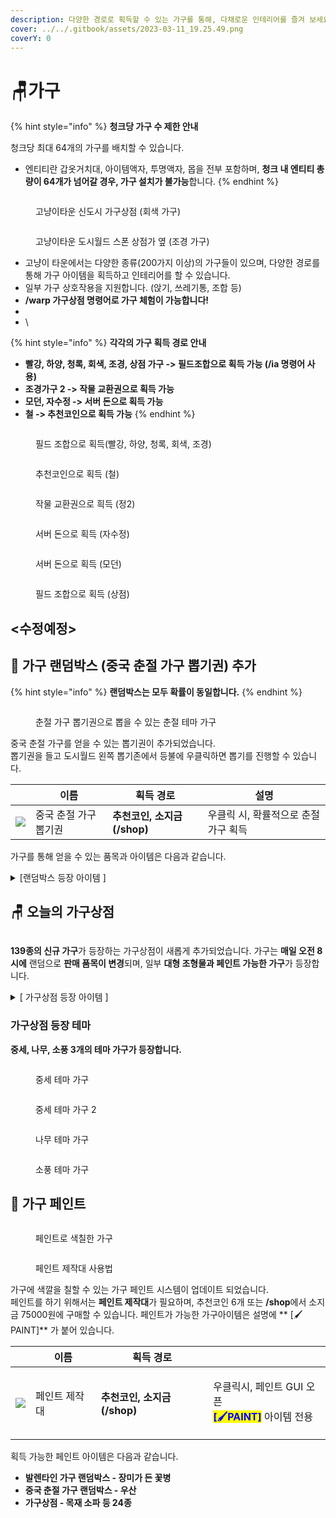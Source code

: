 ```yaml
---
description: 다양한 경로로 획득할 수 있는 가구를 통해, 다채로운 인테리어를 즐겨 보세요!
cover: ../../.gitbook/assets/2023-03-11_19.25.49.png
coverY: 0
---
```


# 🪑가구

{% hint style="info" %}
**청크당 가구 수 제한 안내**

청크당 최대 64개의 가구를 배치할 수 있습니다.

* 엔티티란 갑옷거치대, 아이템액자, 투명액자, 몹을 전부 포함하며, **청크 내 엔티티 총량이 64개가 넘어갈 경우, 가구 설치가 불가능**합니다.
{% endhint %}

<figure><img src="../../.gitbook/assets/2022-08-14_23.55.48 (1).png" alt=""><figcaption><p>고냥이타운 신도시 가구상점 (회색 가구)</p></figcaption></figure>

<figure><img src="../../.gitbook/assets/2022-09-03_01.50.59.png" alt=""><figcaption><p>고냥이타운 도시월드 스폰 상점가 옆 (조경 가구)</p></figcaption></figure>

* 고냥이 타운에서는 다양한 종류(200가지 이상)의 가구들이 있으며, 다양한 경로를 통해 가구 아이템을 획득하고 인테리어를 할 수 있습니다.
* 일부 가구 상호작용을 지원합니다. (앉기, 쓰레기통, 조합 등)
* **/warp 가구상점 명령어로 가구 체험이 가능합니다!**
*
* \\

{% hint style="info" %}
**각각의 가구 획득 경로 안내**

* **빨강, 하양, 청록, 회색, 조경, 상점 가구 -> 필드조합으로 획득 가능 (/ia 명령어 사용)**
* **조경가구 2 -> 작물 교환권으로 획득 가능**
* **모던, 자수정 -> 서버 돈으로 획득 가능**
* **철 -> 추천코인으로 획득 가능**
{% endhint %}

<figure><img src="../../.gitbook/assets/image (165).png" alt=""><figcaption><p>필드 조합으로 획득(빨강, 하양, 청록, 회색, 조경)</p></figcaption></figure>

<figure><img src="../../.gitbook/assets/image (168).png" alt=""><figcaption><p>추천코인으로 획득 (철)</p></figcaption></figure>

<figure><img src="../../.gitbook/assets/image (174).png" alt=""><figcaption><p>작물 교환권으로 흭득 (정2)</p></figcaption></figure>

<figure><img src="../../.gitbook/assets/image (70).png" alt=""><figcaption><p>서버 돈으로 획득 (자수정)</p></figcaption></figure>

<figure><img src="../../.gitbook/assets/unknown (6).png" alt=""><figcaption><p>서버 돈으로 획득 (모던)</p></figcaption></figure>

<figure><img src="../../.gitbook/assets/image (30).png" alt=""><figcaption><p>필드 조합으로 획득 (상점)</p></figcaption></figure>

## <수정예정>

## 🎁 가구 랜덤박스 (중국 춘절 가구 뽑기권) 추가

{% hint style="info" %}
**랜덤박스는 모두 확률이 동일합니다.**
{% endhint %}

<figure><img src="../../.gitbook/assets/2023-02-18_01.49.48.png" alt=""><figcaption><p>춘절 가구 뽑기권으로 뽑을 수 있는 춘절 테마 가구</p></figcaption></figure>

중국 춘절 가구를 얻을 수 있는 뽑기권이 추가되었습니다.\
뽑기권을 들고 도시월드 왼쪽 뽑기존에서 등불에 우클릭하면 뽑기를 진행할 수 있습니다.

|                                                | 이름           | 획득 경로                | 설명                    |
| ---------------------------------------------- | ------------ | -------------------- | --------------------- |
| ![](<../../.gitbook/assets/redticket (1).png>) | 중국 춘절 가구 뽑기권 | **추천코인, 소지금(/shop)** | 우클릭 시, 확률적으로 춘절 가구 획득 |

가구를 통해 얻을 수 있는 품목과 아이템은 다음과 같습니다.

<details>

<summary>[랜덤박스 등장 아이템 ]</summary>

<img src="../../.gitbook/assets/image (6).png" alt="" data-size="original">

* 계단형 3단 복자등
* 중간 3단 복자등
* 끈 달린 복자등
* 끈 달린 이중 복자등
* 끈 달린 삼중 복자등
* 복자 소형 등불
* 복자 대형 등불
* 복자 대형 가로등
* 음양 벽걸이
* 복자 소형 가로등
* 빨간 우산
* **하늘색 우산 (페인트 가능)**
* 새해 폭죽 수레
* 끈 달린 복자 장식
* 벚꽃나무 잎
* 단풍나무 잎
* 새해 폭죽
* 엎어진 새해 폭죽
* 벚꽃 의자
* 꽃이 핀 벚꽃나무 묘목
* 열매가 맺힌 벚꽃나무 묘목
* 벚꽃 테이블
* 등불 돌 장식

</details>

## 🪑 오늘의 가구상점

<figure><img src="../../.gitbook/assets/색상 매트.gif" alt=""><figcaption></figcaption></figure>

**139종의 신규 가구**가 등장하는 가구상점이 새롭게 추가되었습니다. 가구는 **매일 오전 8시에** 랜덤으로 **판매 품목이 변경**되며, 일부 **대형 조형물과 페인트 가능한 가구**가 등장합니다.

<details>

<summary>[ 가구상점 등장 아이템 ]</summary>

* **(가격/설명은 추후 위키 정리 예정)**

<img src="../../.gitbook/assets/image (10).png" alt="" data-size="original">

<img src="../../.gitbook/assets/image (13).png" alt="" data-size="original">

<img src="../../.gitbook/assets/image (5).png" alt="" data-size="original">

<img src="../../.gitbook/assets/image (11).png" alt="" data-size="original">

<img src="../../.gitbook/assets/image (2).png" alt="" data-size="original">

</details>

### 가구상점 등장 테마

**중세, 나무, 소풍 3개의 테마 가구가 등장합니다.**

<figure><img src="../../.gitbook/assets/2023-02-21_20.54.58.png" alt=""><figcaption><p>중세 테마 가구</p></figcaption></figure>

<figure><img src="../../.gitbook/assets/2023-02-21_23.17.04.png" alt=""><figcaption><p>중세 테마 가구 2</p></figcaption></figure>

<figure><img src="../../.gitbook/assets/2023-02-21_19.07.18.png" alt=""><figcaption><p>나무 테마 가구</p></figcaption></figure>

<figure><img src="../../.gitbook/assets/2023-02-22_22.30.14 (1).png" alt=""><figcaption><p>소풍 테마 가구</p></figcaption></figure>

## 🎨 가구 페인트

<figure><img src="../../.gitbook/assets/2023-02-23_14.16.52.png" alt=""><figcaption><p>페인트로 색칠한 가구</p></figcaption></figure>

<figure><img src="../../.gitbook/assets/Animation (1) (1).gif" alt=""><figcaption><p>페인트 제작대 사용법</p></figcaption></figure>

가구에 색깔을 칠할 수 있는 가구 페인트 시스템이 업데이트 되었습니다.\
페인트를 하기 위해서는 **페인트 제작대**가 필요하며, 추천코인 6개 또는 **/shop**에서 소지금 75000원에 구매할 수 있습니다. 페인트가 가능한 가구아이템은 설명에 \*\* \[🖌️PAINT]\*\* 가 붙어 있습니다.

|                                          | 이름      | 획득 경로                |                                                                                                |
| ---------------------------------------- | ------- | -------------------- | ---------------------------------------------------------------------------------------------- |
| ![](../../.gitbook/assets/paintdesk.png) | 페인트 제작대 | **추천코인, 소지금(/shop)** | <p>우클릭시, 페인트 GUI 오픈<br><mark style="color:blue;"><strong>[🖌️PAINT]</strong></mark> 아이템 전용</p> |

획득 가능한 페인트 아이템은 다음과 같습니다.

* **발렌타인 가구 랜덤박스 - 장미가 든 꽃병**
* **중국 춘절 가구 랜덤박스 - 우산**
* **가구상점 - 목재 소파 등 24종**
